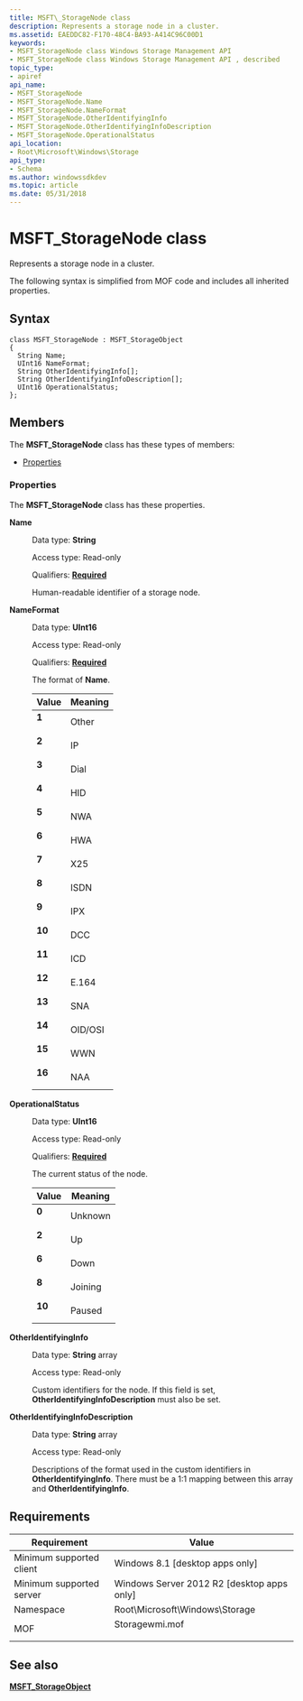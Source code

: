 ```yaml
---
title: MSFT\_StorageNode class
description: Represents a storage node in a cluster.
ms.assetid: EAEDDC82-F170-48C4-BA93-A414C96C00D1
keywords:
- MSFT_StorageNode class Windows Storage Management API
- MSFT_StorageNode class Windows Storage Management API , described
topic_type:
- apiref
api_name:
- MSFT_StorageNode
- MSFT_StorageNode.Name
- MSFT_StorageNode.NameFormat
- MSFT_StorageNode.OtherIdentifyingInfo
- MSFT_StorageNode.OtherIdentifyingInfoDescription
- MSFT_StorageNode.OperationalStatus
api_location:
- Root\Microsoft\Windows\Storage
api_type:
- Schema
ms.author: windowssdkdev
ms.topic: article
ms.date: 05/31/2018
---
```


# MSFT\_StorageNode class

Represents a storage node in a cluster.

The following syntax is simplified from MOF code and includes all inherited properties.

## Syntax

``` syntax
class MSFT_StorageNode : MSFT_StorageObject
{
  String Name;
  UInt16 NameFormat;
  String OtherIdentifyingInfo[];
  String OtherIdentifyingInfoDescription[];
  UInt16 OperationalStatus;
};
```

## Members

The **MSFT\_StorageNode** class has these types of members:

-   [Properties](#properties)

### Properties

The **MSFT\_StorageNode** class has these properties.

<dl> <dt>

**Name**
</dt> <dd> <dl> <dt>

Data type: **String**
</dt> <dt>

Access type: Read-only
</dt> <dt>

Qualifiers: [**Required**](/windows/win32/wmisdk/standard-qualifiers)
</dt> </dl>

Human-readable identifier of a storage node.

</dd> <dt>

**NameFormat**
</dt> <dd> <dl> <dt>

Data type: **UInt16**
</dt> <dt>

Access type: Read-only
</dt> <dt>

Qualifiers: [**Required**](/windows/win32/wmisdk/standard-qualifiers)
</dt> </dl>

The format of **Name**.



| Value                                                                                                  | Meaning            |
|--------------------------------------------------------------------------------------------------------|--------------------|
| <span id="1"></span><dl> <dt>**1**</dt> </dl>   | Other<br/>   |
| <span id="2"></span><dl> <dt>**2**</dt> </dl>   | IP<br/>      |
| <span id="3"></span><dl> <dt>**3**</dt> </dl>   | Dial<br/>    |
| <span id="4"></span><dl> <dt>**4**</dt> </dl>   | HID<br/>     |
| <span id="5"></span><dl> <dt>**5**</dt> </dl>   | NWA<br/>     |
| <span id="6"></span><dl> <dt>**6**</dt> </dl>   | HWA<br/>     |
| <span id="7"></span><dl> <dt>**7**</dt> </dl>   | X25<br/>     |
| <span id="8"></span><dl> <dt>**8**</dt> </dl>   | ISDN<br/>    |
| <span id="9"></span><dl> <dt>**9**</dt> </dl>   | IPX<br/>     |
| <span id="10"></span><dl> <dt>**10**</dt> </dl> | DCC<br/>     |
| <span id="11"></span><dl> <dt>**11**</dt> </dl> | ICD<br/>     |
| <span id="12"></span><dl> <dt>**12**</dt> </dl> | E.164<br/>   |
| <span id="13"></span><dl> <dt>**13**</dt> </dl> | SNA<br/>     |
| <span id="14"></span><dl> <dt>**14**</dt> </dl> | OID/OSI<br/> |
| <span id="15"></span><dl> <dt>**15**</dt> </dl> | WWN<br/>     |
| <span id="16"></span><dl> <dt>**16**</dt> </dl> | NAA<br/>     |



 

</dd> <dt>

**OperationalStatus**
</dt> <dd> <dl> <dt>

Data type: **UInt16**
</dt> <dt>

Access type: Read-only
</dt> <dt>

Qualifiers: [**Required**](/windows/win32/wmisdk/standard-qualifiers)
</dt> </dl>

The current status of the node.



| Value                                                                                                  | Meaning            |
|--------------------------------------------------------------------------------------------------------|--------------------|
| <span id="0"></span><dl> <dt>**0**</dt> </dl>   | Unknown<br/> |
| <span id="2"></span><dl> <dt>**2**</dt> </dl>   | Up<br/>      |
| <span id="6"></span><dl> <dt>**6**</dt> </dl>   | Down<br/>    |
| <span id="8"></span><dl> <dt>**8**</dt> </dl>   | Joining<br/> |
| <span id="10"></span><dl> <dt>**10**</dt> </dl> | Paused<br/>  |



 

</dd> <dt>

**OtherIdentifyingInfo**
</dt> <dd> <dl> <dt>

Data type: **String** array
</dt> <dt>

Access type: Read-only
</dt> </dl>

Custom identifiers for the node. If this field is set, **OtherIdentifyingInfoDescription** must also be set.

</dd> <dt>

**OtherIdentifyingInfoDescription**
</dt> <dd> <dl> <dt>

Data type: **String** array
</dt> <dt>

Access type: Read-only
</dt> </dl>

Descriptions of the format used in the custom identifiers in **OtherIdentifyingInfo**. There must be a 1:1 mapping between this array and **OtherIdentifyingInfo**.

</dd> </dl>

## Requirements



| Requirement | Value |
|-------------------------------------|-------------------------------------------------------------------------------------------|
| Minimum supported client<br/> | Windows 8.1 \[desktop apps only\]<br/>                                              |
| Minimum supported server<br/> | Windows Server 2012 R2 \[desktop apps only\]<br/>                                   |
| Namespace<br/>                | Root\\Microsoft\\Windows\\Storage<br/>                                              |
| MOF<br/>                      | <dl> <dt>Storagewmi.mof</dt> </dl> |



## See also

<dl> <dt>

[**MSFT\_StorageObject**](msft-storageobject.md)
</dt> </dl>

 

